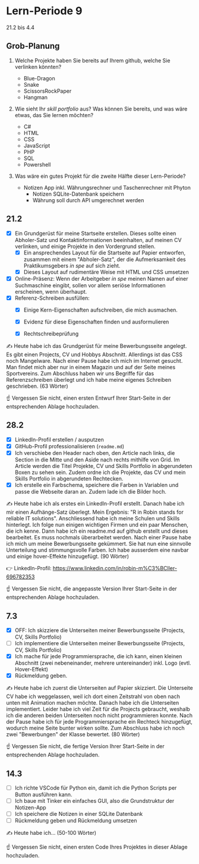 # Lern-Periode 9

21.2 bis 4.4

## Grob-Planung

1. Welche Projekte haben Sie bereits auf Ihrem github, welche Sie verlinken könnten?
   - Blue-Dragon
   - Snake
   - ScissorsRockPaper
   - Hangman

2. Wie sieht Ihr *skill portfolio* aus? Was können Sie bereits, und was wäre etwas, das Sie lernen möchten?
   - C#
   - HTML
   - CSS
   - JavaScript
   - PHP
   - SQL
   - Powershell

3. Was wäre ein gutes Projekt für die zweite Hälfte dieser Lern-Periode?
   - Notizen App inkl. Währungsrechner und Taschenrechner mit Phyton
     - Notizen SQLite-Datenbank speichern
     - Währung soll durch API umgerechnet werden

## 21.2

- [x] Ein Grundgerüst für meine Startseite erstellen. Dieses sollte einen Abholer-Satz und Kontaktinformationen beeinhalten, auf meinen CV verlinken, und einige Projekte in den Vordergrund stellen.
  - [x] Ein ansprechendes Layout für die Startseite auf Papier entworfen, zusammen mit einem "Abholer-Satz", der die Aufmerksamkeit des Praktikumsgebers *in spe* auf sich zieht.
  - [x] Dieses Layout auf rudimentäre Weise mit HTML und CSS umsetzen

- [x] Online-Präsenz: Wenn der Arbeitgeber *in spe* meinen Namen auf einer Suchmaschine eingibt, sollen vor allem seriöse Informationen erscheinen, wenn überhaupt. 
- [x] Referenz-Schreiben ausfüllen:
  - [x] Einige Kern-Eigenschaften aufschreiben, die mich ausmachen.
  - [x] Evidenz für diese Eigenschaften finden und ausformulieren
  - [x] Rechtschreibeprüfung


✍️ Heute habe ich das Grundgerüst für meine Bewerbungsseite angelegt. Es gibt einen Projects, CV und Hobbys Abschnitt. Allerdings ist das CSS noch Mangelware. Nach einer Pause habe ich mich im Internet gesucht. Man findet mich aber nur in einem Magazin und auf der Seite meines Sportvereins. Zum Abschluss haben wir uns Begriffe für das Referenzschreiben überlegt und ich habe meine eigenes Schreiben geschrieben. (63 Wörter)

☝️ Vergessen Sie nicht, einen ersten Entwurf Ihrer Start-Seite in der entsprechenden Ablage hochzuladen.

## 28.2

- [x] LinkedIn-Profil erstellen / ausputzen
- [x] GitHub-Profil professionalisieren (`readme.md`)
- [x] Ich verschiebe den Header nach oben, den Article nach links, die Section in die Mitte und den Aside nach rechts mithilfe von Grid. Im Article werden die Titel Projekte, CV und Skills Portfolio in abgerundeten Boxen zu sehen sein. Zudem ordne ich die Projekte, das CV und mein Skills Portfolio in abgerundeten Rechtecken.
- [x] Ich erstelle ein Farbschema, speichere die Farben in Variablen und passe die Webseite daran an. Zudem lade ich die Bilder hoch.

✍️ Heute habe ich als erstes ein LinkedIn-Profil erstellt. Danach habe ich mir einen Aufhänge-Satz überlegt. Mein Ergebnis: "R in Robin stands for reliable IT solutions". Anschliessend habe ich meine Schulen und Skills hinterlegt. Ich folge nun einigen wichtigen Firmen und ein paar Menschen, die ich kenne. Dann habe ich ein readme.md auf github erstellt und dieses bearbeitet. Es muss nochmals überarbeitet werden. Nach einer Pause habe ich mich um meine Bewerbungsseite gekümmert. Sie hat nun eine sinnvolle Unterteilung und stimmungsvolle Farben. Ich habe ausserdem eine navbar und einige hover-Effekte hinzugefügt. (90 Wörter)

👉 LinkedIn-Profil: https://www.linkedin.com/in/robin-m%C3%BCller-696782353

☝️ Vergessen Sie nicht, die angepasste Version Ihrer Start-Seite in der entsprechenden Ablage hochzuladen.

## 7.3

- [x] OFF: Ich skizziere die Unterseiten meiner Bewerbungsseite (Projects, CV, Skills Portfolio)
- [ ] Ich implementiere die Unterseiten meiner Bewerbungsseite (Projects, CV, Skills Portfolio)
- [x] Ich mache für jede Programmiersprache, die ich kann, einen kleinen Abschnitt (zwei nebeneinander, mehrere untereinander) inkl. Logo (evtl. Hover-Effekt)
- [x] Rückmeldung geben.

✍️ Heute habe ich zuerst die Unterseiten auf Papier skizziert. Die Unterseite CV habe ich weggelassen, weil ich dort einen Zeitstrahl von oben nach unten mit Animation machen möchte. Danach habe ich die Unterseiten implementiert. Leider habe ich viel Zeit für die Projects gebraucht, weshalb ich die anderen beiden Unterseiten noch nicht programmieren konnte. Nach der Pause habe ich für jede Programmiersprache ein Rechteck hinzugefügt, wodurch meine Seite bunter wirken sollte. Zum Abschluss habe ich noch zwei "Bewerbungen" der Klasse bewertet. (80 Wörter)

☝️ Vergessen Sie nicht, die fertige Version Ihrer Start-Seite in der entsprechenden Ablage hochzuladen.

## 14.3

- [ ] Ich richte VSCode für Python ein, damit ich die Python Scripts per Button ausführen kann.
- [ ] Ich baue mit Tinker ein einfaches GUI, also die Grundstruktur der Notizen-App
- [ ] Ich speichere die Notizen in einer SQLite Datenbank
- [ ] Rückmeldung geben und Rückmeldung umsetzen

✍️ Heute habe ich... (50-100 Wörter)

☝️ Vergessen Sie nicht, einen ersten Code Ihres Projektes in dieser Ablage hochzuladen.
